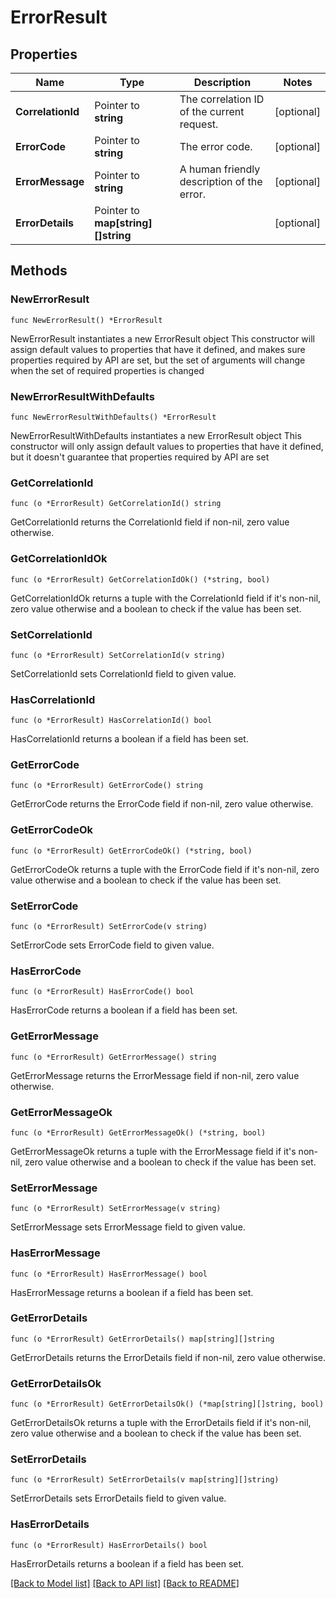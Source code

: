 # ErrorResult

## Properties

Name | Type | Description | Notes
------------ | ------------- | ------------- | -------------
**CorrelationId** | Pointer to **string** | The correlation ID of the current request. | [optional] 
**ErrorCode** | Pointer to **string** | The error code. | [optional] 
**ErrorMessage** | Pointer to **string** | A human friendly description of the error. | [optional] 
**ErrorDetails** | Pointer to **map[string][]string** |  | [optional] 

## Methods

### NewErrorResult

`func NewErrorResult() *ErrorResult`

NewErrorResult instantiates a new ErrorResult object
This constructor will assign default values to properties that have it defined,
and makes sure properties required by API are set, but the set of arguments
will change when the set of required properties is changed

### NewErrorResultWithDefaults

`func NewErrorResultWithDefaults() *ErrorResult`

NewErrorResultWithDefaults instantiates a new ErrorResult object
This constructor will only assign default values to properties that have it defined,
but it doesn't guarantee that properties required by API are set

### GetCorrelationId

`func (o *ErrorResult) GetCorrelationId() string`

GetCorrelationId returns the CorrelationId field if non-nil, zero value otherwise.

### GetCorrelationIdOk

`func (o *ErrorResult) GetCorrelationIdOk() (*string, bool)`

GetCorrelationIdOk returns a tuple with the CorrelationId field if it's non-nil, zero value otherwise
and a boolean to check if the value has been set.

### SetCorrelationId

`func (o *ErrorResult) SetCorrelationId(v string)`

SetCorrelationId sets CorrelationId field to given value.

### HasCorrelationId

`func (o *ErrorResult) HasCorrelationId() bool`

HasCorrelationId returns a boolean if a field has been set.

### GetErrorCode

`func (o *ErrorResult) GetErrorCode() string`

GetErrorCode returns the ErrorCode field if non-nil, zero value otherwise.

### GetErrorCodeOk

`func (o *ErrorResult) GetErrorCodeOk() (*string, bool)`

GetErrorCodeOk returns a tuple with the ErrorCode field if it's non-nil, zero value otherwise
and a boolean to check if the value has been set.

### SetErrorCode

`func (o *ErrorResult) SetErrorCode(v string)`

SetErrorCode sets ErrorCode field to given value.

### HasErrorCode

`func (o *ErrorResult) HasErrorCode() bool`

HasErrorCode returns a boolean if a field has been set.

### GetErrorMessage

`func (o *ErrorResult) GetErrorMessage() string`

GetErrorMessage returns the ErrorMessage field if non-nil, zero value otherwise.

### GetErrorMessageOk

`func (o *ErrorResult) GetErrorMessageOk() (*string, bool)`

GetErrorMessageOk returns a tuple with the ErrorMessage field if it's non-nil, zero value otherwise
and a boolean to check if the value has been set.

### SetErrorMessage

`func (o *ErrorResult) SetErrorMessage(v string)`

SetErrorMessage sets ErrorMessage field to given value.

### HasErrorMessage

`func (o *ErrorResult) HasErrorMessage() bool`

HasErrorMessage returns a boolean if a field has been set.

### GetErrorDetails

`func (o *ErrorResult) GetErrorDetails() map[string][]string`

GetErrorDetails returns the ErrorDetails field if non-nil, zero value otherwise.

### GetErrorDetailsOk

`func (o *ErrorResult) GetErrorDetailsOk() (*map[string][]string, bool)`

GetErrorDetailsOk returns a tuple with the ErrorDetails field if it's non-nil, zero value otherwise
and a boolean to check if the value has been set.

### SetErrorDetails

`func (o *ErrorResult) SetErrorDetails(v map[string][]string)`

SetErrorDetails sets ErrorDetails field to given value.

### HasErrorDetails

`func (o *ErrorResult) HasErrorDetails() bool`

HasErrorDetails returns a boolean if a field has been set.


[[Back to Model list]](../README.md#documentation-for-models) [[Back to API list]](../README.md#documentation-for-api-endpoints) [[Back to README]](../README.md)


